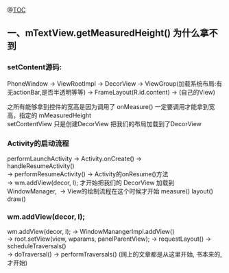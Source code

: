 @[TOC](View的绘制流程) 

## 一、mTextView.getMeasuredHeight() 为什么拿不到

### setContent源码:

PhoneWindow -> ViewRootImpl -> DecorView -> ViewGroup(加载系统布局:有无actionBar,是否半透明等等) -> FrameLayout(R.id.content) -> (自己的View)    

之所有能够拿到控件的宽高是因为调用了  onMeasure() 一定要调用才能拿到宽高，指定的 mMeasuredHeight  
setContentView  只是创建DecorView 把我们的布局加载到了DecorView 

### Activity的启动流程


performLaunchActivity -> Activity.onCreate() ->  
handleResumeActivity()  
 -> performResumeActivity() -> Activity的onResume()方法  
 -> wm.addView(decor, l);  才开始把我们的 DecorView 加载到 WindowManager, 
 -> View的绘制流程在这个时候才开始 measure() layout() draw()    
 

###  wm.addView(decor, l); 
wm.addView(decor, l); ->  WindowManangerImpl.addView()  
-> root.setView(view, wparams, panelParentView);  -> requestLayout() -> scheduleTraversals()  
-> doTraversal() -> performTraversals() (网上的文章都是从这里开始, 书本来的, 才开始)


